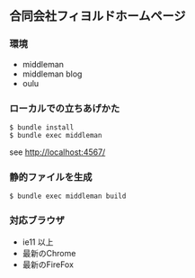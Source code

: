 ## 合同会社フィヨルドホームページ

### 環境

- middleman
- middleman blog
- oulu

### ローカルでの立ちあげかた

```
$ bundle install
$ bundle exec middleman
```

see [http://localhost:4567/](http://localhost:4567/)

### 静的ファイルを生成

```
$ bundle exec middleman build
```

### 対応ブラウザ

- ie11 以上
- 最新のChrome
- 最新のFireFox
